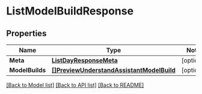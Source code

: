 # ListModelBuildResponse

## Properties
Name | Type | Notes
------------ | ------------- | -------------
**Meta** | [**ListDayResponseMeta**](ListDayResponse_meta.md) | [optional] 
**ModelBuilds** | [**[]PreviewUnderstandAssistantModelBuild**](preview.understand.assistant.model_build.md) | [optional] 

[[Back to Model list]](../README.md#documentation-for-models) [[Back to API list]](../README.md#documentation-for-api-endpoints) [[Back to README]](../README.md)


